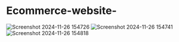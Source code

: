 # Ecommerce-website-
![Screenshot 2024-11-26 154726](https://github.com/user-attachments/assets/4252f47a-5ba8-4f1a-ae1b-6a689fd2779d)
![Screenshot 2024-11-26 154741](https://github.com/user-attachments/assets/1c7222a9-152f-4317-80b8-4981d4c4d8a6)
![Screenshot 2024-11-26 154818](https://github.com/user-attachments/assets/124d59ec-a098-4f57-9440-2fbde66165a2)
